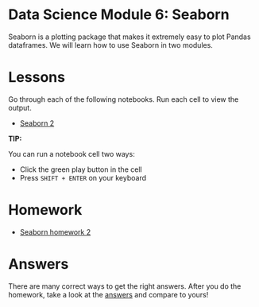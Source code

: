 # Data Science Module 6: Seaborn

Seaborn is a plotting package that makes it extremely easy to plot Pandas dataframes. We will learn how to use Seaborn in two modules.

# Lessons

Go through each of the following notebooks. Run each cell to view the output.

- [Seaborn 2](https://colab.research.google.com/github/richard-alexander/Data_Science_Course/blob/master/Seaborn/SeabornPt2.ipynb)


**TIP:**

You can run a notebook cell two ways:
- Click the green play button in the cell
- Press `SHIFT + ENTER` on your keyboard

# Homework

- [Seaborn homework 2](https://colab.research.google.com/github/richard-alexander/Data_Science_Course/blob/master/Seaborn/Homework2.ipynb)


# Answers

There are many correct ways to get the right answers. After you do the homework, take a look at the [answers](https://github.com/richard-alexander/Data_Science_Course/blob/master/Seaborn/Answers/Homework2.ipynb) and compare to yours!
